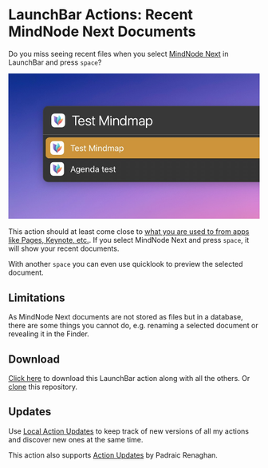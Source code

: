 # LaunchBar Actions: Recent MindNode Next Documents

Do you miss seeing recent files when you select [MindNode Next](https://mindnode.com/next) in LaunchBar and press `space`? 

<img src="01.jpg" width="958"/> 

This action should at least come close to [what you are used to from apps like Pages, Keynote, etc.](https://youtu.be/lLZgKIthbOk?t=82). If you select MindNode Next and press `space`, it will show your recent documents. 

With another `space` you can even use quicklook to preview the selected document. 

## Limitations 

As MindNode Next documents are not stored as files but in a database, there are some things you cannot do, e.g. renaming a selected document or revealing it in the Finder.

## Download

[Click here](https://github.com/Ptujec/LaunchBar/archive/refs/heads/master.zip) to download this LaunchBar action along with all the others. Or [clone](https://docs.github.com/en/repositories/creating-and-managing-repositories/cloning-a-repository) this repository.

## Updates

Use [Local Action Updates](https://github.com/Ptujec/LaunchBar/tree/master/Local-Action-Updates#launchbar-action-local-action-updates) to keep track of new versions of all my actions and discover new ones at the same time. 

This action also supports [Action Updates](https://renaghan.com/launchbar/action-updates/) by Padraic Renaghan.